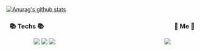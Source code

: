 
  
[![Anurag's github stats](https://github-readme-stats.vercel.app/api?username=jumining)](https://github.com/anuraghazra/github-readme-stats)

<center>
  
### 📚 Techs 📚         　　　　　　　　　　　 　　　　　　　　　               &nbsp;🐣 Me 🐣
<img src="https://img.shields.io/badge/C++-11B48A?style=flat-square&logo=C%2B%2B&logoColor=white"/></a> <img src="https://img.shields.io/badge/Python-3766AB?style=flat-square&logo=Python&logoColor=white"/></a> <img src="https://img.shields.io/badge/Java-007396?style=flat-square&logo=Java&logoColor=white"/></a>　　
　　　　　　　　　　　　　　　　　　
<a href="https://www.instagram.com/juminining/"><img src="https://img.shields.io/badge/Instagram-E4405F?style=flat-square&logo=Instagram&logoColor=white&link=https://www.instagram.com/juminining/"/></a>
</center>


<!--
**jumining/jumining** is a ✨ _special_ ✨ repository because its `README.md` (this file) appears on your GitHub profile.

Here are some ideas to get you started:

- 🔭 I’m currently working on ...
- 🌱 I’m currently learning ...
- 👯 I’m looking to collaborate on ...
- 🤔 I’m looking for help with ...
- 💬 Ask me about ...
- 📫 How to reach me: ...
- 😄 Pronouns: ...
- ⚡ Fun fact: ...
-->
